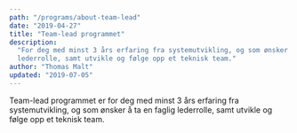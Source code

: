 ```yaml
---
path: "/programs/about-team-lead"
date: "2019-04-27"
title: "Team-lead programmet"
description:
  "For deg med minst 3 års erfaring fra systemutvikling, og som ønsker å ta en faglig
  lederrolle, samt utvikle og følge opp et teknisk team."
author: "Thomas Malt"
updated: "2019-07-05"
---
```


Team-lead programmet er for deg med minst 3 års erfaring fra systemutvikling, og som
ønsker å ta en faglig lederrolle, samt utvikle og følge opp et teknisk team.
